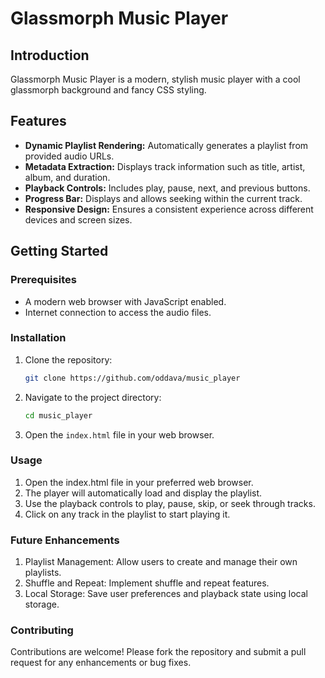 # Glassmorph Music Player

## Introduction
Glassmorph Music Player is a modern, stylish music player with a cool glassmorph background and fancy CSS styling.

## Features

- **Dynamic Playlist Rendering:** Automatically generates a playlist from provided audio URLs.
- **Metadata Extraction:** Displays track information such as title, artist, album, and duration.
- **Playback Controls:** Includes play, pause, next, and previous buttons.
- **Progress Bar:** Displays and allows seeking within the current track.
- **Responsive Design:** Ensures a consistent experience across different devices and screen sizes.

## Getting Started

### Prerequisites

- A modern web browser with JavaScript enabled.
- Internet connection to access the audio files.

### Installation

1. Clone the repository:
   ```bash
   git clone https://github.com/oddava/music_player
2. Navigate to the project directory:
    ```sh
    cd music_player
    ```
2. Open the `index.html` file in your web browser.

### Usage

1. Open the index.html file in your preferred web browser.
2. The player will automatically load and display the playlist.
3. Use the playback controls to play, pause, skip, or seek through tracks.
4. Click on any track in the playlist to start playing it.

### Future Enhancements
1. Playlist Management: Allow users to create and manage their own playlists.
2. Shuffle and Repeat: Implement shuffle and repeat features.
3. Local Storage: Save user preferences and playback state using local storage.

### Contributing
Contributions are welcome! Please fork the repository and submit a pull request for any enhancements or bug fixes.
